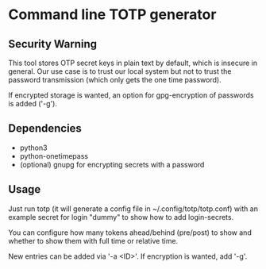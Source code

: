 # Command line TOTP generator

## Security Warning
This tool stores OTP secret keys in plain text by default, which is insecure in general.
Our use case is to trust our local system but not to trust the password transmission (which only gets the one time password).

If encrypted storage is wanted, an option for gpg-encryption of passwords is added ('-g').

## Dependencies
- python3
- python-onetimepass
- (optional) gnupg for encrypting secrets with a password

## Usage
Just run totp (it will generate a config file in ~/.config/totp/totp.conf)
with an example secret for login "dummy" to show how to add login-secrets.

You can configure how many tokens ahead/behind (pre/post) to show
and whether to show them with full time or relative time.

New entries can be added via '-a \<ID\>'. If encryption is wanted, add '-g'.

